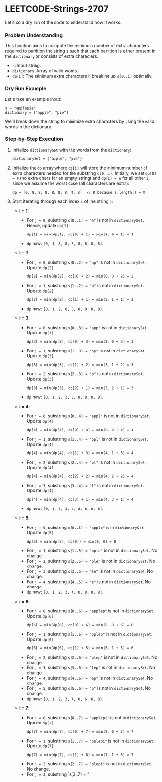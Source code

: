 # LEETCODE-Strings-2707
Let’s do a dry run of the code to understand how it works.

### Problem Understanding
This function aims to compute the minimum number of extra characters required to partition the string `s` such that each partition is either present in the `dictionary` or consists of extra characters.

- `s`: Input string.
- `dictionary`: Array of valid words.
- `dp[i]`: The minimum extra characters if breaking up `s[0..i)` optimally.

### Dry Run Example
Let's take an example input:
```plaintext
s = "applepie"
dictionary = ["apple", "pie"]
```

We’ll break down the string to minimize extra characters by using the valid words in the dictionary.

### Step-by-Step Execution

1. Initialize `dictionarySet` with the words from the `dictionary`:
   ```plaintext
   dictionarySet = {"apple", "pie"}
   ```

2. Initialize the `dp` array where `dp[i]` will store the minimum number of extra characters needed for the substring `s[0..i)`. Initially, we set `dp[0] = 0` (no extra chars for an empty string) and `dp[i] = n` for all other `i`, since we assume the worst case (all characters are extra):
   ```plaintext
   dp = [0, 8, 8, 8, 8, 8, 8, 8, 8]  // 8 because s.length() = 8
   ```

3. Start iterating through each index `i` of the string `s`:

   - **i = 1**:
     - For `j = 0`, substring `s[0..1) = "a"` is not in `dictionarySet`. Hence, update `dp[1]`:
       ```plaintext
       dp[1] = min(dp[1], dp[0] + 1) = min(8, 0 + 1) = 1
       ```
     - `dp` now: `[0, 1, 8, 8, 8, 8, 8, 8, 8]`.

   - **i = 2**:
     - For `j = 0`, substring `s[0..2) = "ap"` is not in `dictionarySet`. Update `dp[2]`:
       ```plaintext
       dp[2] = min(dp[2], dp[0] + 2) = min(8, 0 + 2) = 2
       ```
     - For `j = 1`, substring `s[1..2) = "p"` is not in `dictionarySet`. Update `dp[2]`:
       ```plaintext
       dp[2] = min(dp[2], dp[1] + 1) = min(2, 1 + 1) = 2
       ```
     - `dp` now: `[0, 1, 2, 8, 8, 8, 8, 8, 8]`.

   - **i = 3**:
     - For `j = 0`, substring `s[0..3) = "app"` is not in `dictionarySet`. Update `dp[3]`:
       ```plaintext
       dp[3] = min(dp[3], dp[0] + 3) = min(8, 0 + 3) = 3
       ```
     - For `j = 1`, substring `s[1..3) = "pp"` is not in `dictionarySet`. Update `dp[3]`:
       ```plaintext
       dp[3] = min(dp[3], dp[1] + 2) = min(3, 1 + 2) = 3
       ```
     - For `j = 2`, substring `s[2..3) = "p"` is not in `dictionarySet`. Update `dp[3]`:
       ```plaintext
       dp[3] = min(dp[3], dp[2] + 1) = min(3, 2 + 1) = 3
       ```
     - `dp` now: `[0, 1, 2, 3, 8, 8, 8, 8, 8]`.

   - **i = 4**:
     - For `j = 0`, substring `s[0..4) = "appl"` is not in `dictionarySet`. Update `dp[4]`:
       ```plaintext
       dp[4] = min(dp[4], dp[0] + 4) = min(8, 0 + 4) = 4
       ```
     - For `j = 1`, substring `s[1..4) = "ppl"` is not in `dictionarySet`. Update `dp[4]`:
       ```plaintext
       dp[4] = min(dp[4], dp[1] + 3) = min(4, 1 + 3) = 4
       ```
     - For `j = 2`, substring `s[2..4) = "pl"` is not in `dictionarySet`. Update `dp[4]`:
       ```plaintext
       dp[4] = min(dp[4], dp[2] + 2) = min(4, 2 + 2) = 4
       ```
     - For `j = 3`, substring `s[3..4) = "l"` is not in `dictionarySet`. Update `dp[4]`:
       ```plaintext
       dp[4] = min(dp[4], dp[3] + 1) = min(4, 3 + 1) = 4
       ```
     - `dp` now: `[0, 1, 2, 3, 4, 8, 8, 8, 8]`.

   - **i = 5**:
     - For `j = 0`, substring `s[0..5) = "apple"` is in `dictionarySet`. Update `dp[5]`:
       ```plaintext
       dp[5] = min(dp[5], dp[0]) = min(8, 0) = 0
       ```
     - For `j = 1`, substring `s[1..5) = "pple"` is not in `dictionarySet`. No change.
     - For `j = 2`, substring `s[2..5) = "ple"` is not in `dictionarySet`. No change.
     - For `j = 3`, substring `s[3..5) = "le"` is not in `dictionarySet`. No change.
     - For `j = 4`, substring `s[4..5) = "e"` is not in `dictionarySet`. No change.
     - `dp` now: `[0, 1, 2, 3, 4, 0, 8, 8, 8]`.

   - **i = 6**:
     - For `j = 0`, substring `s[0..6) = "applep"` is not in `dictionarySet`. Update `dp[6]`:
       ```plaintext
       dp[6] = min(dp[6], dp[0] + 6) = min(8, 0 + 6) = 6
       ```
     - For `j = 1`, substring `s[1..6) = "pplep"` is not in `dictionarySet`. Update `dp[6]`:
       ```plaintext
       dp[6] = min(dp[6], dp[1] + 5) = min(6, 1 + 5) = 6
       ```
     - For `j = 2`, substring `s[2..6) = "plep"` is not in `dictionarySet`. No change.
     - For `j = 3`, substring `s[3..6) = "lep"` is not in `dictionarySet`. No change.
     - For `j = 4`, substring `s[4..6) = "ep"` is not in `dictionarySet`. No change.
     - For `j = 5`, substring `s[5..6) = "p"` is not in `dictionarySet`. No change.
     - `dp` now: `[0, 1, 2, 3, 4, 0, 6, 8, 8]`.

   - **i = 7**:
     - For `j = 0`, substring `s[0..7) = "applepi"` is not in `dictionarySet`. Update `dp[7]`:
       ```plaintext
       dp[7] = min(dp[7], dp[0] + 7) = min(8, 0 + 7) = 7
       ```
     - For `j = 1`, substring `s[1..7) = "pplepi"` is not in `dictionarySet`. Update `dp[7]`:
       ```plaintext
       dp[7] = min(dp[7], dp[1] + 6) = min(7, 1 + 6) = 7
       ```
     - For `j = 2`, substring `s[2..7) = "plepi"` is not in `dictionarySet`. No change.
     - For `j = 3`, substring `s[3..7) = "
